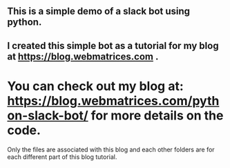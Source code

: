 ## This is a simple demo of a slack bot using python.
## I created this simple bot as a tutorial for my blog at https://blog.webmatrices.com .
# You can check out my blog at: https://blog.webmatrices.com/python-slack-bot/ for more details on the code.
Only the files are associated with this blog and each other folders are for each different part of this blog tutorial.
